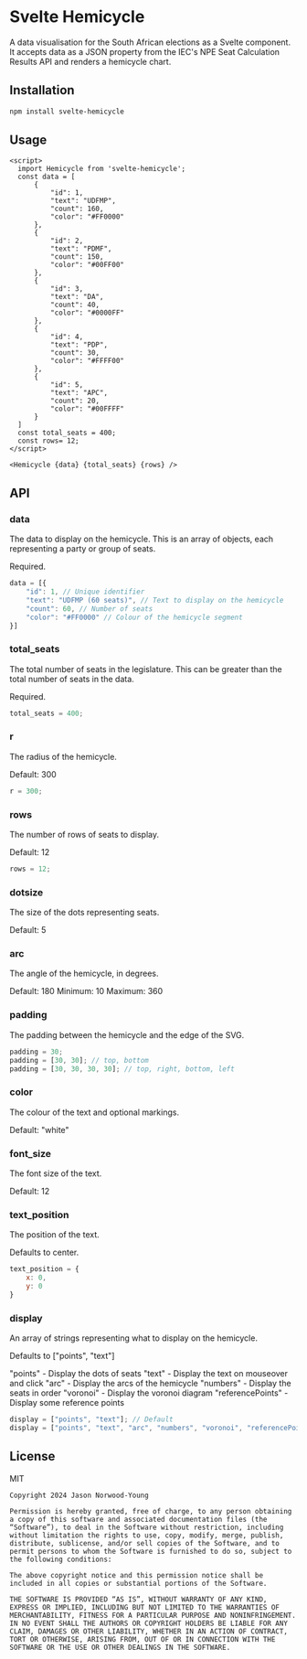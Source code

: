 # Svelte Hemicycle

A data visualisation for the South African elections as a Svelte component. It accepts data as a JSON property from the IEC's NPE Seat Calculation Results API and renders a hemicycle chart.

## Installation

```bash
npm install svelte-hemicycle
```

## Usage

```svelte
<script>
  import Hemicycle from 'svelte-hemicycle';
  const data = [
      {
          "id": 1,
          "text": "UDFMP",
          "count": 160,
          "color": "#FF0000"
      },
      {
          "id": 2,
          "text": "PDMF",
          "count": 150,
          "color": "#00FF00"
      },
      {
          "id": 3,
          "text": "DA",
          "count": 40,
          "color": "#0000FF"
      },
      {
          "id": 4,
          "text": "PDP",
          "count": 30,
          "color": "#FFFF00"
      },
      {
          "id": 5,
          "text": "APC",
          "count": 20,
          "color": "#00FFFF"
      }
  ]
  const total_seats = 400;
  const rows= 12;
</script>

<Hemicycle {data} {total_seats} {rows} />
```

## API

### data

The data to display on the hemicycle. This is an array of objects, each representing a party or group of seats.

Required.

```javascript
data = [{
    "id": 1, // Unique identifier
    "text": "UDFMP (60 seats)", // Text to display on the hemicycle
    "count": 60, // Number of seats
    "color": "#FF0000" // Colour of the hemicycle segment
}]
```

### total_seats

The total number of seats in the legislature. This can be greater than the total number of seats in the data.

Required.

```javascript
total_seats = 400;
```

### r

The radius of the hemicycle.

Default: 300

```javascript
r = 300;
```

### rows

The number of rows of seats to display.

Default: 12

```javascript
rows = 12;
```

### dotsize

The size of the dots representing seats.

Default: 5

### arc

The angle of the hemicycle, in degrees.

Default: 180
Minimum: 10
Maximum: 360


### padding

The padding between the hemicycle and the edge of the SVG. 

```javascript
padding = 30;
padding = [30, 30]; // top, bottom
padding = [30, 30, 30, 30]; // top, right, bottom, left
```

### color

The colour of the text and optional markings.

Default: "white"

### font_size

The font size of the text.

Default: 12

### text_position

The position of the text.

Defaults to center.

```javascript
text_position = {
    x: 0,
    y: 0
}
```

### display

An array of strings representing what to display on the hemicycle.

Defaults to ["points", "text"]

"points" - Display the dots of seats
"text" - Display the text on mouseover and click
"arc" - Display the arcs of the hemicycle
"numbers" - Display the seats in order
"voronoi" - Display the voronoi diagram
"referencePoints" - Display some reference points

```javascript
display = ["points", "text"]; // Default
display = ["points", "text", "arc", "numbers", "voronoi", "referencePoints"]; // All
```

## License

MIT

```
Copyright 2024 Jason Norwood-Young

Permission is hereby granted, free of charge, to any person obtaining a copy of this software and associated documentation files (the “Software”), to deal in the Software without restriction, including without limitation the rights to use, copy, modify, merge, publish, distribute, sublicense, and/or sell copies of the Software, and to permit persons to whom the Software is furnished to do so, subject to the following conditions:

The above copyright notice and this permission notice shall be included in all copies or substantial portions of the Software.

THE SOFTWARE IS PROVIDED “AS IS”, WITHOUT WARRANTY OF ANY KIND, EXPRESS OR IMPLIED, INCLUDING BUT NOT LIMITED TO THE WARRANTIES OF MERCHANTABILITY, FITNESS FOR A PARTICULAR PURPOSE AND NONINFRINGEMENT. IN NO EVENT SHALL THE AUTHORS OR COPYRIGHT HOLDERS BE LIABLE FOR ANY CLAIM, DAMAGES OR OTHER LIABILITY, WHETHER IN AN ACTION OF CONTRACT, TORT OR OTHERWISE, ARISING FROM, OUT OF OR IN CONNECTION WITH THE SOFTWARE OR THE USE OR OTHER DEALINGS IN THE SOFTWARE.
```